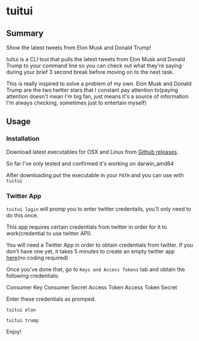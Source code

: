 # tuitui

## Summary

Show the latest tweets from Elon Musk and Donald Trump!

tuitui is a CLI tool that pulls the latest tweets from Elon Musk and Donald Trump to your command line so you can check out what they're saying during your brief 3 second break before moving on to the next task.

This is really inspired to solve a problem of my own. Elon Musk and Donald Trump are the two twitter stars that I constant pay attention to(paying attention doesn't mean I'm big fan, just means it's a source of information I'm always checking, sometimes just to entertain myself)

## Usage

### Installation

Download latest executables for OSX and Linux from [Github releases](https://github.com/stephensxu/tuitui/releases).

So far I've only tested and confirmed it's working on darwin_amd64

After downloading put the executable in your `PATH` and you can use with `tuitui`

### Twitter App

`tuitui login` will promp you to enter twitter credentails, you'll only need to do this once.

This app requires certain credentials from twitter in order for it to work(credential to use twitter API).

You will need a Twitter App in order to obtain credentials from twitter. If you don't have one yet, it takes 5 minutes to create an empty twitter app [here](https://apps.twitter.com/)(no coding required)

Once you've done that, go to `Keys and Access Tokens` tab and obtain the following credentials:

Consumer Key
Consumer Secret
Access Token
Access Token Secret

Enter these credentials as promped.


`tuitui elon`

`tuitui trump`

Enjoy!
